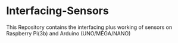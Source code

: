 # Interfacing-Sensors
This Repository contains the interfacing plus working of sensors on Raspberry Pi(3b) and Arduino (UNO/MEGA/NANO)
